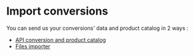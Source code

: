 # Import conversions

You can send us your conversions' data and product catalog in 2 ways :&#x20;

* [API conversion and product catalog](api-conversions-and-product-catalog.md)
* [Files importer](conversions-files-importer.md)
